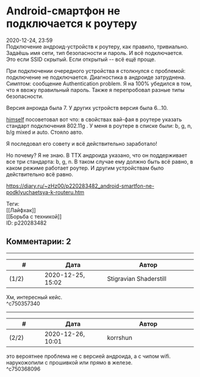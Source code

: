 Android-смартфон не подключается к роутеру
==========================================

  
2020-12-24, 23:59  
 Подключение андроид-устройств к роутеру, как правило, тривиально. Задаёшь имя сети, тип безопасности и пароль. И всё подключается. Это если SSID скрытый. Если открытый -- всё ещё проще.   
   
 При подключении очередного устройства я столкнулся с проблемой: подключение не подключается. Диагностика в андроиде затруднена. Симптом: сообщение Authentication problem. Я на 100% убедился в том, что я ввожу правильный пароль. Также я перепробовал разные типы безопасности.   
   
 Версия анроида была 7. У других устройств версия была 6...10.   
   
  [himself](http://himself.diary.ru "void")  посоветовал вот что: в свойствах вай-фая в роутере указать стандарт подключения 802.11g . У меня в роутере в списке были: b, g, n, b/g mixed и auto. Стояло авто.   
   
 Я последовал его совету и всё действительно заработало!   
   
 Но почему? Я не знаю. В ТТХ андроида указано, что он поддерживает все три стандарта: b, g, n. В таком случае ему должно быть всё равно, в каком режиме работает роутер. И другим устройствам было действительно всё равно.   
  
<https://diary.ru/~zHz00/p220283482_android-smartfon-ne-podklyuchaetsya-k-routeru.htm>  
  
Теги:  
[[Лайфхак]]  
[[Борьба с техникой]]  
ID: p220283482  


Комментарии: 2
--------------

  


---



|         #         |              Дата              |                     Автор                     |           ID           |
| --- | --- | --- | --- |
| (1/2) | 2020-12-25, 15:02 | Stigravian Shaderstill | c750357340 |

  
 Хм, интересный кейс.   
 ^c750357340

---



|         #         |              Дата              |                     Автор                     |           ID           |
| --- | --- | --- | --- |
| (2/2) | 2020-12-26, 10:01 | korrshun | c750368096 |

  
 это вероятнее проблема не с версией андроида, а с чипом wifi. нарукожопили с прошивкой или прямо в железе.   
 ^c750368096